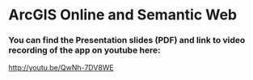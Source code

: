 # ArcGIS Online and Semantic Web 

### You can find the Presentation slides (PDF) and link to video recording of the app on youtube here:

http://youtu.be/QwNh-7DV8WE
